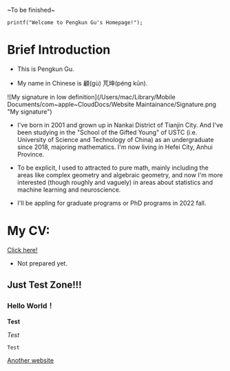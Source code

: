 ~To be finished~

`printf("Welcome to Pengkun Gu's Homepage!");`

# Brief Introduction

- This is Pengkun Gu.

- My name in Chinese is 顧(gù) 芃坤(péng kūn).

![My signature in low definition](/Users/mac/Library/Mobile Documents/com~apple~CloudDocs/Website Maintainance/Signature.png "My signature")

- I've born in 2001 and grown up in Nankai District of Tianjin City. And I've been studying in the "School of the Gifted Young" of USTC (i.e. University of Science and Technology of China) as an undergraduate since 2018, majoring mathematics. I'm now living in Hefei City, Anhui Province. 

- To be explicit, I used to attracted to pure math, mainly including the areas like complex geometry and algebraic geometry, and now I'm more interested (though roughly and vaguely) in areas about statistics and machine learning and neuroscience.

- I'll be appling for graduate programs or PhD programs in 2022 fall. 

# My CV:

[Click here!](https://www.youtube.com/watch?v=dQw4w9WgXcQ)

- Not prepared yet.

## Just Test Zone!!!

### Hello World！

**Test**

_Test_

`Test`

[Another website](https://pkgu.github.io)
